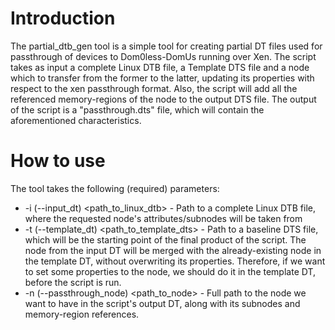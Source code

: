 # Introduction
The partial_dtb_gen tool is a simple tool for creating partial DT files used
for passthrough of devices to Dom0less-DomUs running over Xen. The script
takes as input a complete Linux DTB file, a Template DTS file and a node
which to transfer from the former to the latter, updating its properties
with respect to the xen passthrough format. Also, the script will add all
the referenced memory-regions of the node to the output DTS file. The
output of the script is a "passthrough.dts" file, which will contain the
aforementioned characteristics.

# How to use
The tool takes the following (required) parameters:
* -i (--input_dt) <path_to_linux_dtb> - Path to a complete Linux DTB file,
        where the requested node's attributes/subnodes will be taken from
* -t (--template_dt) <path_to_template_dts> - Path to a baseline DTS file,
        which will be the starting point of the final product of the script.
        The node from the input DT will be merged with the already-existing
        node in the template DT, without overwriting its properties.
        Therefore, if we want to set some properties to the node, we should do
        it in the template DT, before the script is run.
* -n (--passthrough_node) <path_to_node> - Full path to the node we want
        to have in the script's output DT, along with its subnodes and
        memory-region references.

